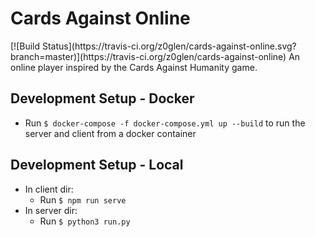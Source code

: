 <h1>Cards Against Online</h1>
[![Build Status](https://travis-ci.org/z0glen/cards-against-online.svg?branch=master)](https://travis-ci.org/z0glen/cards-against-online)
An online player inspired by the Cards Against Humanity game.

<h2>Development Setup - Docker</h2>

- Run `$ docker-compose -f docker-compose.yml up --build` to run the server and client from a docker container

<h2>Development Setup - Local</h2>

- In client dir:
    - Run `$ npm run serve`
- In server dir:
    - Run `$ python3 run.py`
